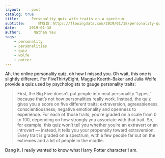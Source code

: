 ```yaml
---
layout:     post
catalog: true
title:      Personality quiz with traits on a spectrum
subtitle:      转载自：https://flowingdata.com/2019/01/18/personality-quiz-with-traits-on-a-spectrum/
date:      2019-01-18
author:      Nathan Yau
tags:
    - personality
    - personalities
    - quiz
    - wolfe
    - potter
---
```


Ah, the online personality quiz, oh how I missed you. Oh wait, this one is slightly different. For FiveThirtyEight, Maggie Koerth-Baker and Julia Wolfe provide a quiz used by psychologists to gauge personality traits:

> First, the Big Five doesn’t put people into neat personality “types,” because that’s not how personalities really work. Instead, the quiz gives you a score on five different traits: extraversion, agreeableness, conscientiousness, negative emotionality and openness to experience. For each of those traits, you’re graded on a scale from 0 to 100, depending on how strongly you associate with that trait. So, for example, this quiz won’t tell you whether you’re an extravert or an introvert — instead, it tells you your propensity toward extraversion. Every trait is graded on a spectrum, with a few people far out on the extremes and a lot of people in the middle.

Dang it. I really wanted to know what Harry Potter character I am.
